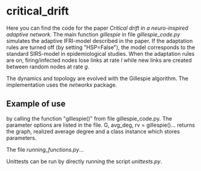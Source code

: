 # critical_drift
Here you can find the code for the paper *Critical drift in a neuro-inspired adaptive network*.
The main function *gillespie* in file *gillespie_code.py* simulates the adaptive IFRI-model described in the paper. If the adaptation rules are turned off (by setting "HSP=False"), the model corresponds to the standard SIRS-model in epidemiological studies. When the adaptation rules are on, firing/infected nodes lose links at rate *l* while new links are created between random nodes at rate *g*. 

The dynamics and topology are evolved with the Gillespie algorithm. The implementation uses the *networkx* package.

## Example of use

by calling the function "gillespie()" from file gillespie_code.py. The parameter options are listed in the file. 
G, avg_deg, rv = gillespie()...
returns the graph, realized average degree and a class instance which stores parameters. 

The file *running_functions.py*...

Unittests can be run by directly running the script *unittests.py*.
